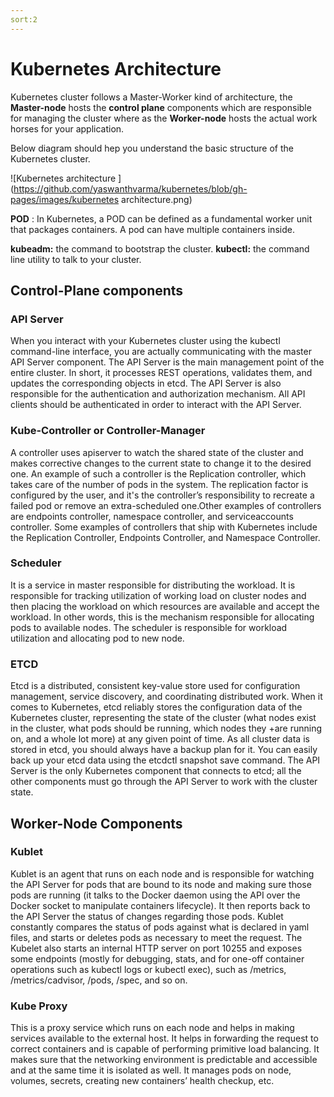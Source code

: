 ```yaml
---
sort:2
---
```

# Kubernetes Architecture
Kubernetes cluster follows a Master-Worker kind of architecture,  the **Master-node** hosts the **control plane** components which are responsible for managing the cluster where as the **Worker-node** hosts the actual work horses for your application.

Below diagram should hep you understand the basic structure of the Kubernetes cluster.


![Kubernetes architecture ](https://github.com/yaswanthvarma/kubernetes/blob/gh-pages/images/kubernetes architecture.png)


**POD** : In Kubernetes, a POD can be defined as a fundamental worker unit that packages containers.  A pod can have multiple containers inside.

**kubeadm:** the command to bootstrap the cluster.
**kubectl:** the command line utility to talk to your cluster.


## Control-Plane components
### API Server
When you interact with your Kubernetes cluster using the kubectl command-line interface, you are actually communicating with the master API Server component.
The API Server is the main management point of the entire cluster. In short, it processes REST operations, validates them, and updates the corresponding objects in etcd.
The API Server is also responsible for the authentication and authorization mechanism. All API clients should be authenticated in order to interact with the API Server.



### Kube-Controller or Controller-Manager
A controller uses apiserver to watch the shared state of the cluster and makes corrective changes to the current state to change it to the desired one.
An example of such a controller is the Replication controller, which takes care of the number of pods in the system. The replication factor is configured by the user, and it's the controller’s responsibility to recreate a failed pod or remove an extra-scheduled one.Other examples of controllers are endpoints controller, namespace controller, and serviceaccounts controller.
Some examples of controllers that ship with Kubernetes include the Replication Controller, Endpoints Controller, and Namespace Controller.


### Scheduler
It is a service in master responsible for distributing the workload. It is responsible for tracking utilization of working load on cluster nodes and then placing the workload on which resources are available and accept the workload. In other words, this is the mechanism responsible for allocating pods to available nodes. The scheduler is responsible for workload utilization and allocating pod to new node.



### ETCD
Etcd is a distributed, consistent key-value store used for configuration management, service discovery, and coordinating distributed work.
When it comes to Kubernetes, etcd reliably stores the configuration data of the Kubernetes cluster, representing the state of the cluster (what nodes exist in the cluster, what pods should be running, which nodes they +are running on, and a whole lot more) at any given point of time.
As all cluster data is stored in etcd, you should always have a backup plan for it. You can easily back up your etcd data using the etcdctl snapshot save command. 
The API Server is the only Kubernetes component that connects to etcd; all the other components must go through the API Server to work with the cluster state.




## Worker-Node Components
### Kublet
Kublet is an agent that runs on each node and is responsible for watching the API Server for pods that are bound to its node and making sure those pods are running (it talks to the Docker daemon using the API over the Docker socket to manipulate containers lifecycle). It then reports back to the API Server the status of changes regarding those pods.
Kublet constantly compares the status of pods against what is declared in yaml files, and starts or deletes pods as necessary to meet the request.
The Kubelet also starts an internal HTTP server on port 10255 and exposes some endpoints (mostly for debugging, stats, and for one-off container operations such as kubectl logs or kubectl exec), such as /metrics, /metrics/cadvisor, /pods, /spec, and so on.


### Kube Proxy
This is a proxy service which runs on each node and helps in making services available to the external host. It helps in forwarding the request to correct containers and is capable of performing primitive load balancing. It makes sure that the networking environment is predictable and accessible and at the same time it is isolated as well. It manages pods on node, volumes, secrets, creating new containers’ health checkup, etc.
